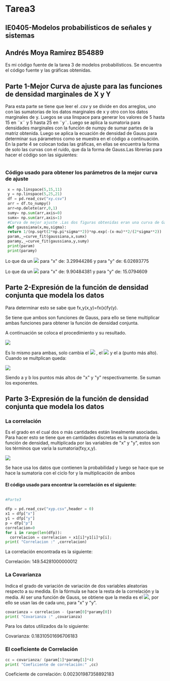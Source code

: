 # Tarea3 
## IE0405-Modelos probabilísticos de señales y sistemas 
## Andrés Moya Ramírez B54889
Es mi código fuente de la tarea 3 de modelos probabilísticos. Se encuentra el código fuente y las gráficas obtenidas. 
## Parte 1-Mejor Curva de ajuste para las funciones de densidad marginales de X y Y
Para esta parte se tiene que leer el .csv y se divide en dos arreglos, uno con las sumatorias de los datos marginales de x y otro con los datos marginales de y. Luegos se usa linspace para generar los valores de 5 hasta 15 en ¨x¨ y 5 hasta 25 en ¨y¨. Luego se aplica la sumatoria para densidades marginales con la función de numpy de sumar partes de la matriz obtenida. Luego se aplica la ecuación de densidad de Gauss para determinar sus párametros como se muestra en el código a continuación. En la parte 4 se colocan todas las gráficas, en ellas se encuentra la forma de solo las curvas con el ruido, que da la forma de Gauss.Las librerías para hacer el código son las siguientes:
```python

```


### Código usado para obtener los parámetros de la mejor curva de ajuste
```python
 x = np.linspace(5,15,11)
 y = np.linspace(5,25,21)
 df = pd.read_csv("xy.csv")
 arr = df.to_numpy()
 arr=np.delete(arr,0,1)
 sumy= np.sum(arr,axis=0)
 sumx= np.sum(arr,axis=1)
 #Curva de mejor ajuste .Las dos figuras obtenidas eran una curva de Gauss
 def gaussiana(x,mu,sigma):
 return 1/(np.sqrt(2*np.pi*sigma**2))*np.exp(-(x-mu)**2/(2*sigma**2))
 param,_=curve_fit(gaussiana,x,sumx)
 paramy,_=curve_fit(gaussiana,y,sumy)
 print(param)
 print(paramy)
```
Lo que da un <img src="https://render.githubusercontent.com/render/math?math=\sigma"> para "x" de: 3.29944286 y para "y" de: 6.02693775

Lo que da un <img src="https://render.githubusercontent.com/render/math?math=\mu"> para "x" de: 9.90484381 y para "y" de: 15.0794609 
## Parte 2-Expresión de la función de densidad conjunta que modela los datos

Para determinar esto se sabe que fx,y(x,y)=fx(x)fy(y).

Se tiene que ambos son funciones de Gauss, para ello se tiene multiplicar ambas funciones para obtener la función de densidad conjunta.

A continuación se coloca el procedimiento y su resultado.

<img src="https://render.githubusercontent.com/render/math?math=f(x)=ae^{-(x-\mu)^{2}/2\sigma^{2}}">

Es lo mismo para ambas, solo cambia el <img src="https://render.githubusercontent.com/render/math?math=\mu"> , el <img src="https://render.githubusercontent.com/render/math?math=\sigma"> y el a (punto más alto). Cuando se multplican queda:

<img src="https://render.githubusercontent.com/render/math?math=fx,y(x,y)=(ab)e^{-(x-\9.90484381)^{2}/2*3.29944286^{2}-(y-15.0794609)^{2}/2*6.02693775^{2}}">

Siendo a y b los puntos más altos de "x" y "y" respectivamente. Se suman los exponentes.

## Parte 3-Expresión de la función de densidad conjunta que modela los datos
### La correlación
Es el grado en el cual dos o más cantidades están linealmente asociadas. Para hacer esto se tiene que en cantidades discretas es la sumatoria de la función de densidad, multiplicada por las variables de "x" y "y", estos son los términos que varía la sumatoria(fxy,x,y).

<img src="https://render.githubusercontent.com/render/math?math=Rxy=\Sigma%20\Sigma%20xyf_{xy}(x,y)">

Se hace usa los datos que contienen la probabilidad y luego se hace que se hace la sumatoria con el ciclo for y la multiplicación de ambos
#### El código usado para encontrar la correlación es el siguiente:
```python

#Parte3

dfp = pd.read_csv("xyp.csv",header = 0)
x1 = dfp["x"] 
y1 = dfp["y"] 
p = dfp["p"]
correlacion=0
for i in range(len(dfp)):
  correlacion = correlacion + x1[i]*y1[i]*p[i]; 
print( "Correlacion :" ,correlacion)

```
La correlación encontrada es la siguiente:

Correlación: 149.54281000000012
### La Covarianza
Indica el grado de variación de variación de dos variables aleatorias respecto a su medida. En la fórmula se hace la resta de la correlación y la media. Al ser una función de Gauss, se obtiene que la media es el <img src="https://render.githubusercontent.com/render/math?math=\mu">, por ello se usan las de cada uno, para "x" y "y".


```python
covarianza = correlacion - (param[0]*paramy[0])
print( "Covarianza :" ,covarianza)

```
Para los datos utilizados da lo siguiente:

Covarianza: 0.18310501696706183
### El coeficiente de Correlación


```python
cc = covarianza/ (param[1]*paramy[1]*4)
print( "Coeficiente de correlación:" ,cc)

```

Coeficiente de correlación: 0.002301987358892183

